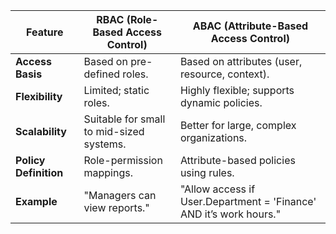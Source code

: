| **Feature**                | **RBAC (Role-Based Access Control)**       | **ABAC (Attribute-Based Access Control)**  |
|----------------------------|---------------------------------------------|---------------------------------------------|
| **Access Basis**           | Based on pre-defined roles.                | Based on attributes (user, resource, context). |
| **Flexibility**            | Limited; static roles.                     | Highly flexible; supports dynamic policies.   |
| **Scalability**            | Suitable for small to mid-sized systems.   | Better for large, complex organizations.     |
| **Policy Definition**      | Role-permission mappings.                  | Attribute-based policies using rules.        |
| **Example**                | "Managers can view reports."               | "Allow access if User.Department = 'Finance' AND it’s work hours." |

